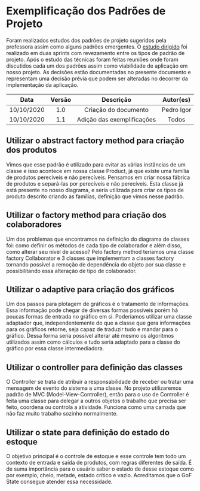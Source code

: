 # Exemplificação dos Padrões de Projeto

Foram realizados estudos dos padrões de projeto sugeridos pela professora assim como alguns padrões emergentes. O [estudo dirigido](Project/EstudoDirigido.md) foi realizado em duas sprints com revezamento entre os tipos de padrão de projeto. Após o estudo das técnicas foram feitas reuniões onde foram discutidos cada um dos padrões assim como viabilidade de aplicação em nosso projeto. As decisões estão documentadas no presente documento e representam uma decisão prévia que podem ser alteradas no decorrer da implementação da aplicação.

|    Data    | Versão |                     Descrição                      |    Autor(es)     |
| :--------: | :----: | :------------------------------------------------: | :--------------: |
| 10/10/2020 |  1.0   |                Criação do documento                |    Pedro Igor    |
| 10/10/2020 |  1.1   |                Adição das exemplificações          |       Todos      |    

## Utilizar o abstract factory method para criação dos produtos
Vimos que esse padrão é utilizado para evitar as várias instâncias de um classe e isso acontece em nossa classe Product, já que existe uma família de produtos perecíveis e não perecíveis. Pensamos em criar nossa fábrica de produtos e separá-las por perecíveis e não perecíveis. Esta classe já está presente no nosso diagrama, e seria utilizada para criar os tipos de produto descrito criando as famílias, definição que vimos nesse padrão.

## Utilizar o factory method para criação dos colaboradores
Um dos problemas que encontramos na definição do diagrama de classes foi: como definir os métodos de cada tipo de colaborador e além disso, como alterar seu nível de acesso? Pelo factory method teríamos uma classe factory Collaborator e 3 classes que implementam a classes factory tornando possível a remoção de dependência do objeto por sua classe e possibilitando essa alteração de tipo de colaborador.

## Utilizar o adaptive para criação dos gráficos
Um dos passos para plotagem de gráficos é o tratamento de informações. Essa informação pode chegar de diversas formas possíveis porém há poucas formas de entrada no gráfico em si. Poderíamos utilizar uma classe adaptador que, independentemente do que a classe que gera informações para os gráficos retorne, seja capaz de traduzir tudo e mandar para o gráfico. Dessa forma seria possível alterar até mesmo os algoritmos utilizados assim como cálculos e tudo seria adaptado para a classe do gráfico por essa classe intermediadora.

## Utilizar o controller para definição das classes
O Controller se trata de atribuir a responsabilidade de receber ou tratar uma mensagem de evento do sistema a uma classe. No projeto utilizaremos padrão de MVC (Model-View-Controller), então para o uso de Controller é feita uma classe para delegar a outros objetos o trabalho que precisa ser feito, coordena ou controla a atividade. Funciona como uma camada que não faz muito trabalho sozinho normalmente.

## Utilizar o state para definição do estado do estoque
O objetivo principal é o controle de estoque e esse controle tem todo um contexto de entrada e saída de produtos, com regras diferentes de saída. É de suma importância para o usuário saber o estado de desse estoque como por exemplo, cheio, metade, estado crítico e vazio. Acreditamos que o GoF State consegue atender essa necessidade.